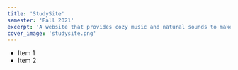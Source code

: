 ```yaml
---
title: 'StudySite'
semester: 'Fall 2021'
excerpt: 'A website that provides cozy music and natural sounds to make studying much more productive.'
cover_image: 'studysite.png'
---
```


* Item 1
* Item 2
